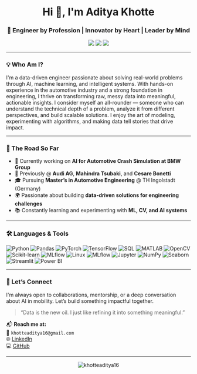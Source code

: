 <h1 align="center">Hi 👋, I'm Aditya Khotte</h1>
<h3 align="center">🚀 Engineer by Profession | Innovator by Heart | Leader by Mind</h3>

<p align="center">
  <a href="mailto:khotteaditya16@gmail.com"><img src="https://img.shields.io/badge/Email-D14836?style=flat&logo=gmail&logoColor=white"/></a>
  <a href="https://www.linkedin.com/in/adityakhotte/" target="_blank"><img src="https://img.shields.io/badge/LinkedIn-%230077B5.svg?style=flat&logo=linkedin&logoColor=white"/></a>
  <a href="https://github.com/khotteaditya16" target="_blank"><img src="https://img.shields.io/badge/GitHub-100000?style=flat&logo=github&logoColor=white"/></a>
</p>

---

### 💡 Who Am I?

I'm a data-driven engineer passionate about solving real-world problems through AI, machine learning, and intelligent systems. With hands-on experience in the automotive industry and a strong foundation in engineering, I thrive on transforming raw, messy data into meaningful, actionable insights. I consider myself an all-rounder — someone who can understand the technical depth of a problem, analyze it from different perspectives, and build scalable solutions. I enjoy the art of modeling, experimenting with algorithms, and making data tell stories that drive impact.

---

### 🚀 The Road So Far

- 🔭 Currently working on **AI for Automotive Crash Simulation at BMW Group**
- 🧠 Previously @ **Audi AG**, **Mahindra Tsubaki**, and **Cesare Bonetti**
- 🎓 Pursuing **Master’s in Automotive Engineering** @ TH Ingolstadt (Germany)
- 🌍 Passionate about building **data-driven solutions for engineering challenges**
- 📚 Constantly learning and experimenting with **ML, CV, and AI systems**

---

### 🛠️ Languages & Tools

![Python](https://img.shields.io/badge/Python-3670A0?style=for-the-badge&logo=python&logoColor=white)
![Pandas](https://img.shields.io/badge/Pandas-150458?style=for-the-badge&logo=pandas&logoColor=white)
![PyTorch](https://img.shields.io/badge/PyTorch-EE4C2C?style=for-the-badge&logo=PyTorch&logoColor=white)
![TensorFlow](https://img.shields.io/badge/TensorFlow-FF6F00?style=for-the-badge&logo=tensorflow&logoColor=white)
![SQL](https://img.shields.io/badge/SQL-4479A1?style=for-the-badge&logo=mysql&logoColor=white)
![MATLAB](https://img.shields.io/badge/Matlab-0076A8?style=for-the-badge&logo=mathworks&logoColor=white)
![OpenCV](https://img.shields.io/badge/OpenCV-5C3EE8?style=for-the-badge&logo=opencv&logoColor=white)
![Scikit-learn](https://img.shields.io/badge/Scikit--learn-F7931E?style=for-the-badge&logo=scikit-learn&logoColor=white)
![MLflow](https://img.shields.io/badge/MLflow-000000?style=for-the-badge&logo=mlflow&logoColor=white)
![Linux](https://img.shields.io/badge/Linux-FCC624?style=for-the-badge&logo=linux&logoColor=black)
![MLflow](https://img.shields.io/badge/MLflow-000000?style=for-the-badge&logo=mlflow&logoColor=white)
![Jupyter](https://img.shields.io/badge/Jupyter-F37626?style=for-the-badge&logo=jupyter&logoColor=white)
![NumPy](https://img.shields.io/badge/NumPy-013243?style=for-the-badge&logo=numpy&logoColor=white)
![Seaborn](https://img.shields.io/badge/Seaborn-3776AB?style=for-the-badge&logo=python&logoColor=white)
![Streamlit](https://img.shields.io/badge/Streamlit-FF4B4B?style=for-the-badge&logo=streamlit&logoColor=white)
![Power BI](https://img.shields.io/badge/Power_BI-F2C811?style=for-the-badge&logo=powerbi&logoColor=black)

---


### 🤝 Let’s Connect

I'm always open to collaborations, mentorship, or a deep conversation about AI in mobility. Let’s build something impactful together.

> “Data is the new oil. I just like refining it into something meaningful.”

📬 **Reach me at:**  
📧 `khotteaditya16@gmail.com`  
🌐 [LinkedIn](https://www.linkedin.com/in/adityakhotte/)  
💻 [GitHub](https://github.com/khotteaditya16)

---

<!-- Optional visitor counter -->
<p align="center">
  <img src="https://komarev.com/ghpvc/?username=khotteaditya16&label=Profile%20views&color=0e75b6&style=flat" alt="khotteaditya16" />
</p>
